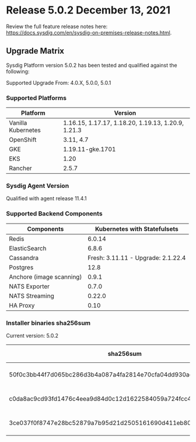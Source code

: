 Release 5.0.2 December 13, 2021
===

Review the full feature release notes here: https://docs.sysdig.com/en/sysdig-on-premises-release-notes.html.

Upgrade Matrix
---

Sysdig Platform version 5.0.2 has been tested and qualified against the following:

Supported Upgrade From: 4.0.X, 5.0.0, 5.0.1

### Supported Platforms

| **Platform** | **Version** |
|---|---|
| Vanilla Kubernetes          | 1.16.15, 1.17.17, 1.18.20, 1.19.13, 1.20.9, 1.21.3 |
| OpenShift                   | 3.11, 4.7 |
| GKE                         | 1.19.11-gke.1701 |
| EKS                         | 1.20 |
| Rancher                     | 2.5.7 |

### Sysdig Agent Version

Qualified with agent release 11.4.1

### Supported Backend Components

| **Components** | **Kubernetes with Statefulsets** |
|---|---|
| Redis                      | 6.0.14 |
| ElasticSearch              | 6.8.6 |
| Cassandra                  | Fresh: 3.11.11 - Upgrade: 2.1.22.4 |
| Postgres                   | 12.8 |
| Anchore (image scanning)   | 0.9.1 |
| NATS Exporter              | 0.7.0 |
| NATS Streaming             | 0.22.0 |
| HA Proxy                   | 0.10 |


### Installer binaries sha256sum

Current version: 5.0.2

| **sha256sum** | **Installer binary ** |
|---|---|
| 50f0c3bb44f7d065bc286d3b4a087a4fa2814e70cfa04dd930ac2e49089c1feb | installer-darwin-amd64 |
| c0da8ac9cd93fd1476c4eea9d84d0c12d1622584059a724fcc438de02578641f | installer-linux-amd64 |
| 3ce037f0f8747e28bc52879a7b95d21d2505161690d411eb80319bf052952df7 | installer-windows-amd64.exe |
